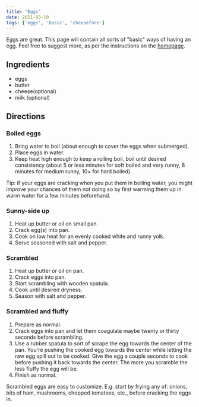 ```yaml
---
title: "Eggs"
date: 2021-03-10
tags: ['eggs', 'basic', 'cheesefare']
---
```


Eggs are great. This page will contain all sorts of "basic" ways of having an egg. Feel free to suggest more, as per the instructions on the
[homepage](/recipes/index.html).

## Ingredients

- eggs
- butter
- cheese(optional)
- milk (optional)

## Directions

### Boiled eggs

1. Bring water to boil (about enough to cover the eggs when submerged).
2. Place eggs in water.
3. Keep heat high enough to keep a rolling boil, boil until desired consistency (about 5 or less minutes for soft boiled and very runny, 8 minutes for medium runny, 10+ for hard boiled).

Tip: if your eggs are cracking when you put them in boiling water, you might improve your chances of them not doing so by first warming them up in warm water for a few minutes beforehand.

### Sunny-side up

1. Heat up butter or oil on small pan.
2. Crack egg(s) into pan.
3. Cook on low heat for an evenly cooked white and runny yolk.
4. Serve seasoned with salt and pepper.

### Scrambled

1. Heat up butter or oil on pan.
2. Crack eggs into pan.
3. Start scrambling with wooden spatula.
4. Cook until desired dryness.
5. Season with salt and pepper.

### Scrambled and fluffy

1. Prepare as normal.
2. Crack eggs into pan and let them coagulate maybe twenty or thirty seconds before scrambling.
3. Use a rubber spatula to sort of scrape the egg towards the center of the pan. You're pushing the cooked egg towards the center while letting the raw egg spill out to be cooked. Give the egg a couple seconds to cook before pushing it back towards the center. The more you scramble the less fluffy the egg will be.
4. Finish as normal.

Scrambled eggs are easy to customize. E.g. start by frying any of: onions, bits
of ham, mushrooms, chopped tomatoes, etc., before cracking the eggs in.
